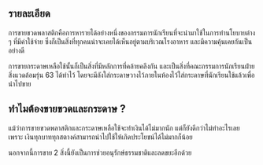 ## รายละเอียด
การขายขวดพลาสติกคือการหารายได้อย่างหนึ่งของกรรมการนักเรียนที่จะนำมาใช้ในการทำนโยบายต่าง ๆ ที่มีค่าใช้จ่าย ซึ่งก็เป็นสิ่งที่ทุกคนน่าจะเคยได้เห็นอยู่ตามบริเวณโรงอาหาร และมีความคุ้นเคยกันเป็นอย่างดี

การขายกระดาษเหลือใช้นั้นก็เป็นสิ่งที่มีหลักการที่คล้ายคลึงกัน และเป็นสิ่งที่คณะกรรมการนักเรียนฝ่ายสิ่งแวดล้อมรุ่น 63 ได้ทำไว้ โดยจะมีลังใส่กระดาษวางไว้ภายในห้องไว้ใส่กระดาษที่นักเรียนใช้แล้วเพื่อนำไปขาย

## ทำไมต้องขายขวดและกระดาษ ?
แม้ว่าการขายขวดพลาสติกและกระดาษเหลือใช้จะทำเงินได้ไม่มากนัก แต่ก็ยังดีกว่าไม่ทำอะไรเลย เพราะ เงินทุกบาททุกสตางค์สามารถนำไปใช้ให้เกิดประโยชน์ได้ไม่มากก็น้อย

นอกจากนี้การขาย 2 สิ่งนี้ยังเป็นการช่วยอนุรักษ์ธรรมชาติและลดขยะอีกด้วย
<!--stackedit_data:
eyJoaXN0b3J5IjpbMTI3NzgzNzIwNywxNTM1NjAyMzQ2LDYwMz
EyMTY5LDE1NDY0Mjc2NjYsLTEzNTc0NTI5NDAsLTIwODg3NDY2
MTJdfQ==
-->